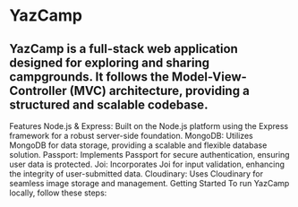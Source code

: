 # **YazCamp**
## YazCamp is a full-stack web application designed for exploring and sharing campgrounds. It follows the Model-View-Controller (MVC) architecture, providing a structured and scalable codebase.

Features
Node.js & Express: Built on the Node.js platform using the Express framework for a robust server-side foundation.
MongoDB: Utilizes MongoDB for data storage, providing a scalable and flexible database solution.
Passport: Implements Passport for secure authentication, ensuring user data is protected.
Joi: Incorporates Joi for input validation, enhancing the integrity of user-submitted data.
Cloudinary: Uses Cloudinary for seamless image storage and management.
Getting Started
To run YazCamp locally, follow these steps:
